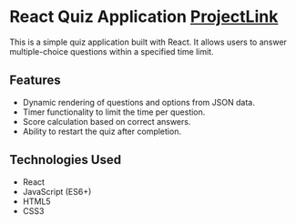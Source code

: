 # React Quiz Application [ProjectLink](https://react-quiz-ten-sooty.vercel.app/)

This is a simple quiz application built with React. It allows users to answer multiple-choice questions within a specified time limit.

## Features

- Dynamic rendering of questions and options from JSON data.
- Timer functionality to limit the time per question.
- Score calculation based on correct answers.
- Ability to restart the quiz after completion.

## Technologies Used

- React
- JavaScript (ES6+)
- HTML5
- CSS3
